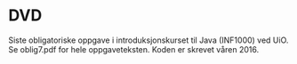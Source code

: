 # DVD

Siste obligatoriske oppgave i introduksjonskurset til Java (INF1000) ved UiO. Se oblig7.pdf for hele oppgaveteksten. Koden er skrevet våren 2016. 
